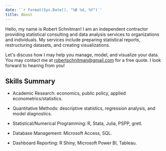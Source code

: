 ```yaml
---
date: '`r format(Sys.Date(), "%B %d, %Y")`'
title: About
---
```


Hello, my name is Robert Schnitman! I am an independent contractor providing statistical consulting and data analysis services to organizations and individuals. My services include preparing statistical reports, restructuring datasets, and creating visualizations.

Let's discuss how I may help you manage, model, and visualize your data. You may contact me at robertschnitman@gmail.com for a free quote. I look forward to hearing from you!

## Skills Summary

* Academic Research: economics, public policy, applied econometrics/statistics.

* Quantitative Methods: descriptive statistics, regression analysis, and model diagnostics.

* Statistical/Numerical Programming: R, Stata, Julia, PSPP, gretl.

* Database Management: Microsoft Access, SQL.

* Dashboard Reporting: R Shiny, Microsoft Power BI, Tableau.
